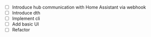- [ ] Introduce hub communication with Home Assistant via webhook
- [ ] Introduce dth
- [ ] Implement cli
- [ ] Add basic UI
- [ ] Refactor